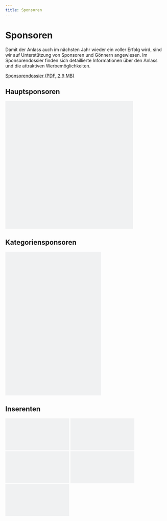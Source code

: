 ```yaml
---
title: Sponsoren
---
```


# Sponsoren

Damit der Anlass auch im nächsten Jahr wieder ein voller Erfolg wird, sind wir auf Unterstützung von Sponsoren und Gönnern angewiesen. Im Sponsorendossier finden sich detaillierte Informationen über den Anlass und die attraktiven Werbemöglichkeiten.

<a href="/docs/AMGETU-Sponsoring-2019.pdf" target="_blank">Sponsorendossier (PDF, 2.9 MB)</a>


<h2 class="h6 mt-5 font-weight-normal">Hauptsponsoren</h5>

<div>
  <svg width="400" height="200" xmlns="http://www.w3.org/2000/svg" viewBox="0 0 400 200" preserveAspectRatio="none" class="d-inline-block img-fluid mr-3 mb-3">
    <g><rect width="400" height="200" fill="#f0f1f2"></rect></g>
  </svg>
  <svg width="400" height="200" xmlns="http://www.w3.org/2000/svg" viewBox="0 0 400 200" preserveAspectRatio="none" class="d-inline-block img-fluid mr-3 mb-3">
    <g><rect width="400" height="200" fill="#f0f1f2"></rect></g>
  </svg>
</div>


<h2 class="h6 mt-5 font-weight-normal">Kategoriensponsoren</h5>

<div>
  <svg width="300" height="150" xmlns="http://www.w3.org/2000/svg" viewBox="0 0 300 150" preserveAspectRatio="none" class="d-inline-block img-fluid mr-3 mb-3">
    <g><rect width="300" height="150" fill="#f0f1f2"></rect></g>
  </svg>
  <svg width="300" height="150" xmlns="http://www.w3.org/2000/svg" viewBox="0 0 300 150" preserveAspectRatio="none" class="d-inline-block img-fluid mr-3 mb-3">
    <g><rect width="300" height="150" fill="#f0f1f2"></rect></g>
  </svg>
  <svg width="300" height="150" xmlns="http://www.w3.org/2000/svg" viewBox="0 0 300 150" preserveAspectRatio="none" class="d-inline-block img-fluid mr-3 mb-3">
    <g><rect width="300" height="150" fill="#f0f1f2"></rect></g>
  </svg>
</div>


<h2 class="h6 mt-5 font-weight-normal">Inserenten</h5>

<div>
  <svg width="200" height="100" xmlns="http://www.w3.org/2000/svg" viewBox="0 0 200 100" preserveAspectRatio="none" class="d-inline-block img-fluid mr-3 mb-3">
    <g><rect width="200" height="100" fill="#f0f1f2"></rect></g>
  </svg>
  <svg width="200" height="100" xmlns="http://www.w3.org/2000/svg" viewBox="0 0 200 100" preserveAspectRatio="none" class="d-inline-block img-fluid mr-3 mb-3">
    <g><rect width="200" height="100" fill="#f0f1f2"></rect></g>
  </svg>
  <svg width="200" height="100" xmlns="http://www.w3.org/2000/svg" viewBox="0 0 200 100" preserveAspectRatio="none" class="d-inline-block img-fluid mr-3 mb-3">
    <g><rect width="200" height="100" fill="#f0f1f2"></rect></g>
  </svg>
  <svg width="200" height="100" xmlns="http://www.w3.org/2000/svg" viewBox="0 0 200 100" preserveAspectRatio="none" class="d-inline-block img-fluid mr-3 mb-3">
    <g><rect width="200" height="100" fill="#f0f1f2"></rect></g>
  </svg>
  <svg width="200" height="100" xmlns="http://www.w3.org/2000/svg" viewBox="0 0 200 100" preserveAspectRatio="none" class="d-inline-block img-fluid mr-3 mb-3">
    <g><rect width="200" height="100" fill="#f0f1f2"></rect></g>
  </svg>
</div>
